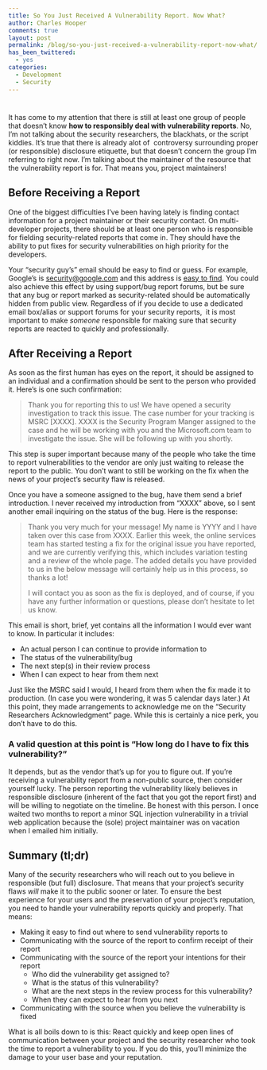 ```yaml
---
title: So You Just Received A Vulnerability Report. Now What?
author: Charles Hooper
comments: true
layout: post
permalink: /blog/so-you-just-received-a-vulnerability-report-now-what/
has_been_twittered:
  - yes
categories:
  - Development
  - Security
---
```

# 

It has come to my attention that there is still at least one group of people that doesn’t know **how to responsibly deal with vulnerability reports**. No, I’m not talking about the security researchers, the blackhats, or the script kiddies. It’s true that there is already alot of  controversy surrounding proper (or responsible) disclosure etiquette, but that doesn’t concern the group I’m referring to right now. I’m talking about the maintainer of the resource that the vulnerability report is for. That means you, project maintainers!

## Before Receiving a Report

One of the biggest difficulties I’ve been having lately is finding contact information for a project maintainer or their security contact. On multi-developer projects, there should be at least one person who is responsible for fielding security-related reports that come in. They should have the ability to put fixes for security vulnerabilities on high priority for the developers.

Your “security guy’s” email should be easy to find or guess. For example, Google’s is security@google.com and this address is [easy to find][1]. You could also achieve this effect by using support/bug report forums, but be sure that any bug or report marked as security-related should be automatically hidden from public view. Regardless of if you decide to use a dedicated email box/alias or support forums for your security reports,  it is most important to make *someone* responsible for making sure that security reports are reacted to quickly and professionally.

 [1]: http://www.google.com/corporate/security.html

## After Receiving a Report

As soon as the first human has eyes on the report, it should be assigned to an individual and a confirmation should be sent to the person who provided it. Here’s is one such confirmation:

> Thank you for reporting this to us! We have opened a security
> investigation to track this issue. The case number for your tracking
> is MSRC \[XXXX\]. XXXX is the Security Program Manger assigned to the case and he will be working with you and the Microsoft.com team to investigate the issue. She will be following up with you shortly.

This step is super important because many of the people who take the time to report vulnerabilities to the vendor are only just waiting to release the report to the public. You don’t want to still be working on the fix when the news of your project’s security flaw is released.

Once you have a someone assigned to the bug, have them send a brief introduction. I never received my introduction from “XXXX” above, so I sent another email inquiring on the status of the bug. Here is the response:

> Thank you very much for your message! My name is YYYY and I have taken over this case from XXXX. Earlier this week, the online services team has started testing a fix for the original issue you have reported, and we are currently verifying this, which includes variation testing and a review of the whole page. The added details you have provided to us in the below message will certainly help us in this process, so thanks a lot!
> 
> I will contact you as soon as the fix is deployed, and of course, if you have any further information or questions, please don’t hesitate to let us know.

This email is short, brief, yet contains all the information I would ever want to know. In particular it includes:

*   An actual person I can continue to provide information to
*   The status of the vulnerability/bug
*   The next step(s) in their review process
*   When I can expect to hear from them next

Just like the MSRC said I would, I heard from them when the fix made it to production. (In case you were wondering, it was 5 calendar days later.) At this point, they made arrangements to acknowledge me on the “Security Researchers Acknowledgment” page. While this is certainly a nice perk, you don’t have to do this.

### A valid question at this point is “How long do I have to fix this vulnerability?”

It depends, but as the vendor that’s up for you to figure out. If you’re receiving a vulnerability report from a non-public source, then consider yourself lucky. The person reporting the vulnerability likely believes in responsible disclosure (inherent of the fact that you got the report first) and will be willing to negotiate on the timeline. Be honest with this person. I once waited two months to report a minor SQL injection vulnerability in a trivial web application because the (sole) project maintainer was on vacation when I emailed him initially.

## Summary (tl;dr)

Many of the security researchers who will reach out to you believe in responsible (but full) disclosure. That means that your project’s security flaws *will* make it to the public sooner or later. To ensure the best experience for your users and the preservation of your project’s reputation, you need to handle your vulnerability reports quickly and properly. That means:

*   Making it easy to find out where to send vulnerability reports to
*   Communicating with the source of the report to confirm receipt of their report
*   Communicating with the source of the report your intentions for their report 
    *   Who did the vulnerability get assigned to?
    *   What is the status of this vulnerability?
    *   What are the next steps in the review process for this vulnerability?
    *   When they can expect to hear from you next
*   Communicating with the source when you believe the vulnerability is fixed

What is all boils down to is this: React quickly and keep open lines of communication between your project and the security researcher who took the time to report a vulnerability to you. If you do this, you’ll minimize the damage to your user base and your reputation.
